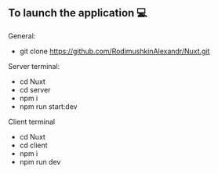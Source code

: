 ## To launch the application 💻

General:
* git clone https://github.com/RodimushkinAlexandr/Nuxt.git
  
Server terminal:
* cd Nuxt
* cd server
* npm i
* npm run start:dev

Client terminal
* cd Nuxt
* cd client
* npm i
* npm run dev
